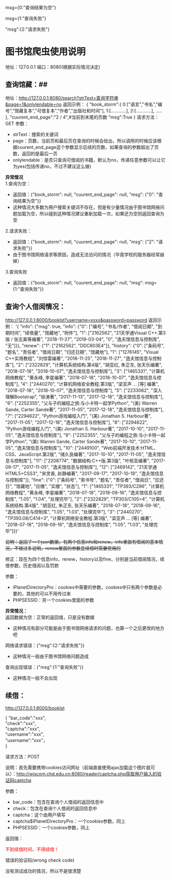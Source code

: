 msg={0:"查询结果为空"}

msg={1:"查询失败"}

"msg":{2:"请求失败"}

# 图书馆爬虫使用说明 #
地址：127.0.0.1
端口：8080(根据实际情况决定)

## 查询馆藏：##
地址：http://127.0.0.1:8080/search?strText=查询字符串&page=1&onlylendable=no
返回示例：
{
    "book_storm":{
        0:["语言","书名","编号","馆藏复本","可借复本","作者","出版社和时间"],
        1:[............],
        2:[............],
        .....
        },
    "cuurent_end_page":"2 / 4",#当前到末尾的页数
    "msg":True
    }
请求方法：GET
参数：
- strText：搜索的关键词
- page：页数，当前页和最后页在查询的时候会给出，所以调用的时候应该根据cuurent_end_page这个参数显示后续的页数，如果查询的参数超出了页数，返回的是最后一页
- onlylendable：是否只查询可借阅的书籍，默认为no，传递任意参数可以让它为yes(包括传递no，不过不建议这么做)

**异常情况**  
1.查询为空：  
- 返回值：{"book_storm": null, "cuurent_end_page": null, "msg": {"0": "查询结果为空"}}  
- 这种情况大多数为用户搜索关键词不存在，但是有少量情况由于图书馆网络问题加载为空，所以碰到这种情况建议重新加载一次，如果还为空则返回查询为空

2.请求失败：
- 返回值：{"book_storm": null, "cuurent_end_page": null, "msg": {"2": "请求失败"}}
- 由于图书馆网络请求等原因，造成无法访问的情况（毕竟学校的服务器经常崩掉）

3.查询失败
- 返回值：{"book_storm": null, "cuurent_end_page": null, "msg": msg={1:"查询失败"}}






## 查询个人借阅情况： ##
http://127.0.0.1:8000/booklst?username=xxxx&password=password
返回示例：
'{
    "info": 
        {"msg": true, 
        "info": {"0": ["编号", "书名/作者", "借阅日期", "到期时间", "续借量", "馆藏地", "附件"], "1": ["2162562", "21天学通Visual C++.第3版 / 张志美等编著", "2018-11-27", "2019-03-04", "0", "逸夫馆信息与控制库", "无"]}}, 
    "renew": {"1": ["2162562", "DDC803E4"]}, 
    "history": {"0": ["条码号", "题名", "责任者", "借阅日期", "归还日期", "馆藏地"], "1": ["1276145", "Visual C++实用教程", "刘惊雷编著", "2018-11-25", "2018-11-27", "逸夫馆信息与控制库"], "2": ["2322829", "计算机系统结构.第4版", "胡亚红, 朱正东, 张天乐编著", "2018-07-18", "2018-10-07", "逸夫馆信息与控制库"], "3": ["1465331", "计算机网络教程", "黄永峰, 李星编著", "2018-07-18", "2018-10-07", "逸夫馆信息与控制库"], "4": ["2440270", "计算机网络安全教程.第3版", "梁亚声 ... [等] 编著", "2018-07-18", "2018-10-07", "逸夫馆信息与控制库"], "5": ["2233062", "深入理解Bootstrap", "徐涛著", "2017-11-13", "2017-12-18", "逸夫馆信息与控制库"], "6": ["2252355", "父与子的编程之旅:与小卡特一起学Python", "(美) Warren Sande, Carter Sande著", "2017-11-05", "2017-12-18", "逸夫馆信息与控制库"], "7": ["2294622", "Python游戏编程入门", "(美) Jonathan S. Harbour著", "2017-11-05", "2017-12-18", "逸夫馆信息与控制库"], "8": ["2294622", "Python游戏编程入门", "(美) Jonathan S. Harbour著", "2017-10-10", "2017-11-05", "逸夫馆信息与控制库"], "9": ["2252355", "父与子的编程之旅:与小卡特一起学Python", "(美) Warren Sande, Carter Sande著", "2017-10-10", "2017-11-05", "逸夫馆信息与控制库"], "10": ["2449100", "Web前端开发技术:HTML、CSS、JavaScript.第2版", "储久良编著", "2017-10-10", "2017-11-05", "逸夫馆信息与控制库"], "11": ["2208774", "数据结构:C++版.第3版", "叶核亚编著", "2017-09-17", "2017-11-05", "逸夫馆信息与控制库"], "12": ["2469142", "21天学通HTML5+CSS3", "宋灵香, 赵静编著", "2017-09-17", "2017-10-19", "逸夫馆信息与控制库"]}, 
    "fine": {"0": ["条码号", "索书号", "题名", "责任者", "借阅日", "应还日", "馆藏地", "应缴", "实缴", "状态"], "1": ["1465331", "TP393/C296", "计算机网络教程", "黄永峰, 李星编著", "2018-07-18", "2018-09-16", "逸夫馆信息与控制库", "1.05", "1.04", "处理完毕"], "2": ["2322829", "TP303/C105=4", "计算机系统结构.第4版", "胡亚红, 朱正东, 张天乐编著", "2018-07-18", "2018-09-16", "逸夫馆信息与控制库", "1.05", "1.03", "处理完毕"], "3": ["2440270", "TP393.08/C414=3", "计算机网络安全教程.第3版", "梁亚声 ... [等] 编著", "2018-07-18", "2018-09-16", "逸夫馆信息与控制库", "1.05", "1.03", "处理完毕"]}}'

~~说明：返回了一个json数据，有两个信息info和renew，info里面有借阅的基本情况，不做过多说明，renew里面的参数是续借时需要使用的~~

修正：现在为四个信息info，renew，history以及fine，分别是当前借阅情况，续借参数，历史借阅以及罚款

参数：
- iPlanetDirectoryPro：cookies中需要的参数，cookies中只有两个参数是必要的，其他的可以不用传过来
- PHPSESSID：另一个cookies里面的参数

**异常情况：**  
返回数据为空：正常的返回值，只是没有数据
- 这种情况有部分可能是由于图书馆网络请求的问题，也算一个之后更改的地方吧

网络请求错误：{"msg":{2:"请求失败"}}
- 这种情况一般由于图书馆网络问题造成

查询出现错误：{"msg":{1:"查询失败"}}
- 这种情况一般不会出现




## 续借： ##
http://127.0.0.1:8000/booklst

{
"bar_code":"xxx",  
"check":"xxx",  
"captcha":"xxx",  
"username":"xxx",  
"username":"xxx"，  
}

请求方法：POST  

说明：首先需要携带cookies访问网址（前端直接使用ajax加载这个图片就可以）：http://wiscom.chd.edu.cn:8080/reader/captcha.php获取用户输入的验证码captcha

参数：
- bar_code：包含在查询个人借阅的返回信息中  
- check：包含在查询个人借阅的返回信息中  
- captcha：这个由用户填写  
- captcha$iPlanetDirectoryPro：一个cookies参数，同上  
- PHPSESSID：一个cookies参数，同上  

返回值：  

<font color=red>不到续借时间，不得续借！</font>

错误的验证码(wrong check code)

没有测试成功的情况，所以不是很清楚


